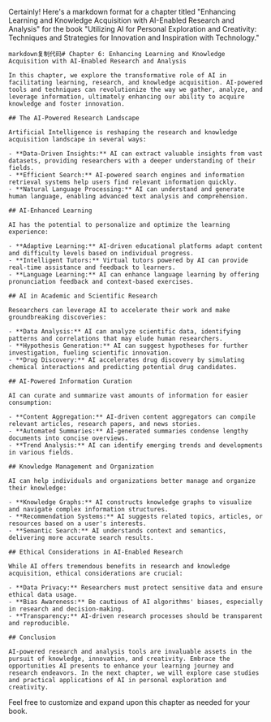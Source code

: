 Certainly! Here's a markdown format for a chapter titled "Enhancing Learning and Knowledge Acquisition with AI-Enabled Research and Analysis" for the book "Utilizing AI for Personal Exploration and Creativity: Techniques and Strategies for Innovation and Inspiration with Technology."

    markdown复制代码# Chapter 6: Enhancing Learning and Knowledge Acquisition with AI-Enabled Research and Analysis

    In this chapter, we explore the transformative role of AI in facilitating learning, research, and knowledge acquisition. AI-powered tools and techniques can revolutionize the way we gather, analyze, and leverage information, ultimately enhancing our ability to acquire knowledge and foster innovation.

    ## The AI-Powered Research Landscape

    Artificial Intelligence is reshaping the research and knowledge acquisition landscape in several ways:

    - **Data-Driven Insights:** AI can extract valuable insights from vast datasets, providing researchers with a deeper understanding of their fields.
    - **Efficient Search:** AI-powered search engines and information retrieval systems help users find relevant information quickly.
    - **Natural Language Processing:** AI can understand and generate human language, enabling advanced text analysis and comprehension.

    ## AI-Enhanced Learning

    AI has the potential to personalize and optimize the learning experience:

    - **Adaptive Learning:** AI-driven educational platforms adapt content and difficulty levels based on individual progress.
    - **Intelligent Tutors:** Virtual tutors powered by AI can provide real-time assistance and feedback to learners.
    - **Language Learning:** AI can enhance language learning by offering pronunciation feedback and context-based exercises.

    ## AI in Academic and Scientific Research

    Researchers can leverage AI to accelerate their work and make groundbreaking discoveries:

    - **Data Analysis:** AI can analyze scientific data, identifying patterns and correlations that may elude human researchers.
    - **Hypothesis Generation:** AI can suggest hypotheses for further investigation, fueling scientific innovation.
    - **Drug Discovery:** AI accelerates drug discovery by simulating chemical interactions and predicting potential drug candidates.

    ## AI-Powered Information Curation

    AI can curate and summarize vast amounts of information for easier consumption:

    - **Content Aggregation:** AI-driven content aggregators can compile relevant articles, research papers, and news stories.
    - **Automated Summaries:** AI-generated summaries condense lengthy documents into concise overviews.
    - **Trend Analysis:** AI can identify emerging trends and developments in various fields.

    ## Knowledge Management and Organization

    AI can help individuals and organizations better manage and organize their knowledge:

    - **Knowledge Graphs:** AI constructs knowledge graphs to visualize and navigate complex information structures.
    - **Recommendation Systems:** AI suggests related topics, articles, or resources based on a user's interests.
    - **Semantic Search:** AI understands context and semantics, delivering more accurate search results.

    ## Ethical Considerations in AI-Enabled Research

    While AI offers tremendous benefits in research and knowledge acquisition, ethical considerations are crucial:

    - **Data Privacy:** Researchers must protect sensitive data and ensure ethical data usage.
    - **Bias Awareness:** Be cautious of AI algorithms' biases, especially in research and decision-making.
    - **Transparency:** AI-driven research processes should be transparent and reproducible.

    ## Conclusion

    AI-powered research and analysis tools are invaluable assets in the pursuit of knowledge, innovation, and creativity. Embrace the opportunities AI presents to enhance your learning journey and research endeavors. In the next chapter, we will explore case studies and practical applications of AI in personal exploration and creativity.

Feel free to customize and expand upon this chapter as needed for your book.
